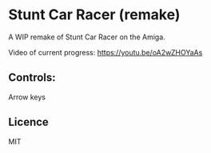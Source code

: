 # Stunt Car Racer (remake)

A WIP remake of Stunt Car Racer on the Amiga.

Video of current progress: https://youtu.be/oA2wZHOYaAs

## Controls: 
Arrow keys

## Licence
MIT
